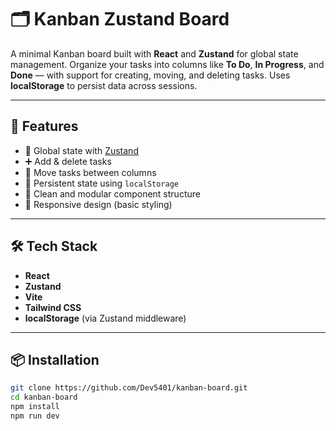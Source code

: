 # 🗂️ Kanban Zustand Board

A minimal Kanban board built with **React** and **Zustand** for global state management. Organize your tasks into columns like **To Do**, **In Progress**, and **Done** — with support for creating, moving, and deleting tasks. Uses **localStorage** to persist data across sessions.

---

## 🚀 Features

- 🧠 Global state with [Zustand](https://github.com/pmndrs/zustand)
- ➕ Add & delete tasks
- 🔄 Move tasks between columns
- 💾 Persistent state using `localStorage`
- 🧹 Clean and modular component structure
- 🎨 Responsive design (basic styling)

---

## 🛠️ Tech Stack

- **React**
- **Zustand**
- **Vite**
- **Tailwind CSS**
- **localStorage** (via Zustand middleware)

---

## 📦 Installation

```bash
git clone https://github.com/Dev5401/kanban-board.git
cd kanban-board
npm install
npm run dev
